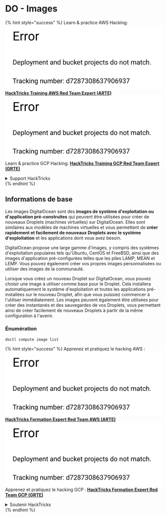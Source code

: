 # DO - Images

{% hint style="success" %}
Learn & practice AWS Hacking:<img src="../../../.gitbook/assets/image (1) (1).png" alt="" data-size="line">[**HackTricks Training AWS Red Team Expert (ARTE)**](https://training.hacktricks.xyz/courses/arte)<img src="../../../.gitbook/assets/image (1) (1).png" alt="" data-size="line">\
Learn & practice GCP Hacking: <img src="../../../.gitbook/assets/image (2).png" alt="" data-size="line">[**HackTricks Training GCP Red Team Expert (GRTE)**<img src="../../../.gitbook/assets/image (2).png" alt="" data-size="line">](https://training.hacktricks.xyz/courses/grte)

<details>

<summary>Support HackTricks</summary>

* Check the [**subscription plans**](https://github.com/sponsors/carlospolop)!
* **Join the** 💬 [**Discord group**](https://discord.gg/hRep4RUj7f) or the [**telegram group**](https://t.me/peass) or **follow** us on **Twitter** 🐦 [**@hacktricks\_live**](https://twitter.com/hacktricks\_live)**.**
* **Share hacking tricks by submitting PRs to the** [**HackTricks**](https://github.com/carlospolop/hacktricks) and [**HackTricks Cloud**](https://github.com/carlospolop/hacktricks-cloud) github repos.

</details>
{% endhint %}

## Informations de base

Les images DigitalOcean sont des **images de système d'exploitation ou d'application pré-construites** qui peuvent être utilisées pour créer de nouveaux Droplets (machines virtuelles) sur DigitalOcean. Elles sont similaires aux modèles de machines virtuelles et vous permettent de **créer rapidement et facilement de nouveaux Droplets avec le système d'exploitation** et les applications dont vous avez besoin.

DigitalOcean propose une large gamme d'images, y compris des systèmes d'exploitation populaires tels qu'Ubuntu, CentOS et FreeBSD, ainsi que des images d'application pré-configurées telles que les piles LAMP, MEAN et LEMP. Vous pouvez également créer vos propres images personnalisées ou utiliser des images de la communauté.

Lorsque vous créez un nouveau Droplet sur DigitalOcean, vous pouvez choisir une image à utiliser comme base pour le Droplet. Cela installera automatiquement le système d'exploitation et toutes les applications pré-installées sur le nouveau Droplet, afin que vous puissiez commencer à l'utiliser immédiatement. Les images peuvent également être utilisées pour créer des instantanés et des sauvegardes de vos Droplets, vous permettant ainsi de créer facilement de nouveaux Droplets à partir de la même configuration à l'avenir.

### Énumération
```
doctl compute image list
```
{% hint style="success" %}
Apprenez et pratiquez le hacking AWS :<img src="../../../.gitbook/assets/image (1) (1).png" alt="" data-size="line">[**HackTricks Formation Expert Red Team AWS (ARTE)**](https://training.hacktricks.xyz/courses/arte)<img src="../../../.gitbook/assets/image (1) (1).png" alt="" data-size="line">\
Apprenez et pratiquez le hacking GCP : <img src="../../../.gitbook/assets/image (2).png" alt="" data-size="line">[**HackTricks Formation Expert Red Team GCP (GRTE)**<img src="../../../.gitbook/assets/image (2).png" alt="" data-size="line">](https://training.hacktricks.xyz/courses/grte)

<details>

<summary>Soutenir HackTricks</summary>

* Consultez les [**plans d'abonnement**](https://github.com/sponsors/carlospolop)!
* **Rejoignez le** 💬 [**groupe Discord**](https://discord.gg/hRep4RUj7f) ou le [**groupe telegram**](https://t.me/peass) ou **suivez** nous sur **Twitter** 🐦 [**@hacktricks\_live**](https://twitter.com/hacktricks\_live)**.**
* **Partagez des astuces de hacking en soumettant des PRs aux** [**HackTricks**](https://github.com/carlospolop/hacktricks) et [**HackTricks Cloud**](https://github.com/carlospolop/hacktricks-cloud) dépôts github.

</details>
{% endhint %}
